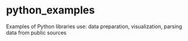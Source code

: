 # python_examples
Examples of Python libraries use: data preparation, visualization, parsing data from public sources
